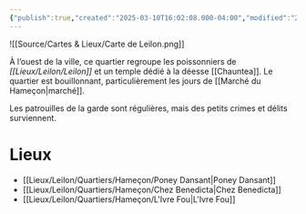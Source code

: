 ```yaml
---
{"publish":true,"created":"2025-03-10T16:02:08.000-04:00","modified":"2025-03-10T16:02:08.000-04:00","cssclasses":""}
---
```



![[Source/Cartes & Lieux/Carte de Leilon.png]]

À l’ouest de la ville, ce quartier regroupe les poissonniers de *[[Lieux/Leilon/Leilon]]* et un temple dédié à la déesse [[Chauntea]]. Le quartier est bouillonnant, particulièrement les jours de [[Marché du Hameçon\|marché]]. 

Les patrouilles de la garde sont régulières, mais des petits crimes et délits surviennent.

# Lieux

- [[Lieux/Leilon/Quartiers/Hameçon/Poney Dansant\|Poney Dansant]]
- [[Lieux/Leilon/Quartiers/Hameçon/Chez Benedicta\|Chez Benedicta]]
- [[Lieux/Leilon/Quartiers/Hameçon/L'Ivre Fou\|L'Ivre Fou]]


